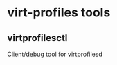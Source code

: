 virt-profiles tools
===================

virtprofilesctl
---------------

Client/debug tool for virtprofilesd

